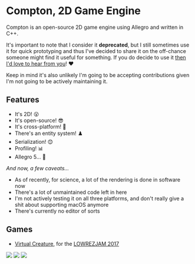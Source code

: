 # Compton, 2D Game Engine

Compton is an open-source 2D game engine using Allegro and written in C++.

It's important to note that I consider it **deprecated**, 
but I still sometimes use it for quick prototyping and thus I've decided to share it
on the off-chance someone might find it useful for something.
If you do decide to use it [then I'd love to hear from you](mailto:hogsy@oldtimes-software.com)! ❤️

Keep in mind it's also unlikely I'm going to be accepting contributions given I'm not going to be actively maintaining it.

## Features
- It's 2D! 😮
- It's open-source! 😎
- It's cross-platform! 🐧
- There's an entity system! ♟️
- Serialization! 😊
- Profiling! 📊
- Allegro 5... 🤢

*And now, a few caveats...*
- As of recently, for science, a lot of the rendering is done in software now
- There's a lot of unmaintained code left in here
- I'm not actively testing it on all three platforms, and don't really give a shit about supporting macOS anymore
- There's currently no editor of sorts

## Games

- [Virtual Creature](https://hogsy.itch.io/virtual-creature), for the [LOWREZJAM 2017](https://itch.io/jam/lowrezjam2017)

![](https://img.itch.zone/aW1hZ2UvMTY4MDg3Lzc3OTEyMy5wbmc=/147x117%23/TWdaHR.png)
![](https://img.itch.zone/aW1hZ2UvMTY4MDg3Lzc3OTEyNS5wbmc=/147x117%23/raednW.png)
![](https://img.itch.zone/aW1hZ2UvMTY4MDg3Lzc3OTEyNC5wbmc=/147x117%23/zsS%2F1L.png)
